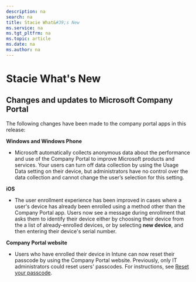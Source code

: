 ```yaml
---
description: na
search: na
title: Stacie What&#39;s New
ms.service: na
ms.tgt_pltfrm: na
ms.topic: article
ms.date: na
ms.author: na
---
```

# Stacie What&#39;s New

## Changes and updates to Microsoft Company Portal
The following changes have been made to the company portal apps in this release:

**Windows and Windows Phone**

- Microsoft automatically collects anonymous data about the performance and use of the Company Portal to improve Microsoft products and services. Your users can turn off data collection by using the Usage Data setting on their device, but administrators have no control over the data collection and cannot change the user’s selection for this setting.

**iOS**

- The user  enrollment experience has been improved in cases where a user's device has already been enrolled using a method other than the Company Portal app. Users now see a message during enrollment that asks them to identify their device either by choosing their device from the a list of already-enrolled devices, or by selecting **new device**, and then entering their device's serial number.

**Company Portal website**

- Users who have enrolled their device in Intune can now reset their passcode by using the Company Portal website. Previously, only IT administrators could reset users' passcodes. For instructions, see [Reset your passcode](https://technet.microsoft.com/library/mt590895.aspx).


